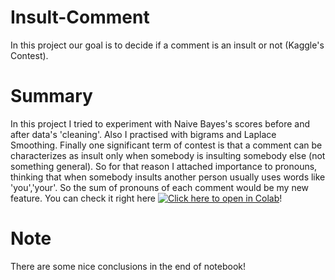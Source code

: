 # Insult-Comment
In this project our goal is to decide if a comment is an insult or not (Kaggle's Contest).

# Summary
In this project I tried to experiment with Naive Bayes's scores before and after data's 'cleaning'. Also I practised with bigrams and Laplace Smoothing. Finally one significant term of contest is that a comment can be characterizes as insult only when somebody is insulting somebody else (not something general). So for that reason I attached importance to pronouns, thinking that when somebody insults another person usually uses words like 'you','your'. So the sum of pronouns of each comment would be my new feature. You can check it right here [![Click here to open in Colab](https://colab.research.google.com/assets/colab-badge.svg)](https://colab.research.google.com/github/spympr/Insulting-Comment/blob/master/Data_Mining_Final_Project.ipynb)!

# Note 
There are some nice conclusions in the end of notebook!
